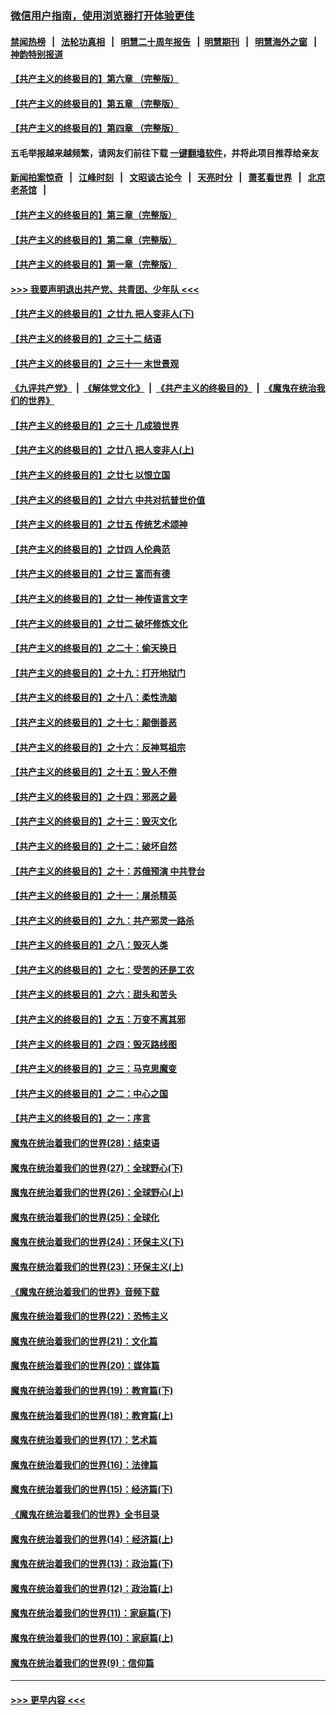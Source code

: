 ### [微信用户指南，使用浏览器打开体验更佳](https://github.com/gfw-breaker/banned-news1/blob/master/indexes/wechat-guide.md?t=0)
#### [禁闻热榜](热点新闻.md?t=0)  &nbsp;&nbsp;|&nbsp;&nbsp; [法轮功真相](https://github.com/gfw-breaker/truth/blob/master/README.md?t=0) &nbsp;&nbsp;|&nbsp;&nbsp; [明慧二十周年报告](https://github.com/gfw-breaker/mh-reports/blob/master/README.md?t=0) &nbsp;&nbsp;|&nbsp;&nbsp;[明慧期刊](https://github.com/gfw-breaker/mh-qikan) &nbsp;&nbsp;|&nbsp;&nbsp; [明慧海外之窗](https://github.com/gfw-breaker/mh-news/blob/master/README.md?t=0) &nbsp;&nbsp;|&nbsp;&nbsp; [神韵特别报道](https://github.com/gfw-breaker/mh-news/blob/master/shenyun.md?t=0)
#### [【共产主义的终极目的】第六章 （完整版）](../pages/nsc422/n11428913.md?t=02161733) 
#### [【共产主义的终极目的】第五章 （完整版）](../pages/nsc422/n11428912.md?t=02161733) 
#### [【共产主义的终极目的】第四章 （完整版）](../pages/nsc422/n11428907.md?t=02161733) 
#### 五毛举报越来越频繁，请网友们前往下载 [一键翻墙软件](https://github.com/gfw-breaker/ssr-accounts)，并将此项目推荐给亲友
#### [新闻拍案惊奇](https://github.com/gfw-breaker/banned-news1/blob/master/pages/link4.md) &nbsp;&nbsp;|&nbsp;&nbsp; [江峰时刻](https://github.com/gfw-breaker/banned-news1/blob/master/pages/link4.md) &nbsp;&nbsp;|&nbsp;&nbsp; [文昭谈古论今](https://github.com/gfw-breaker/banned-news1/blob/master/pages/link4.md) &nbsp;&nbsp;|&nbsp;&nbsp; [天亮时分](https://github.com/gfw-breaker/banned-news1/blob/master/pages/link4.md) &nbsp;&nbsp;|&nbsp;&nbsp; [萧茗看世界](https://github.com/gfw-breaker/banned-news1/blob/master/pages/link4.md) &nbsp;&nbsp;|&nbsp;&nbsp; [北京老茶馆](https://github.com/gfw-breaker/banned-news1/blob/master/pages/link4.md) &nbsp;&nbsp;|&nbsp;&nbsp; 
#### [【共产主义的终极目的】第三章（完整版）](../pages/nsc422/n11428848.md?t=02161733) 
#### [【共产主义的终极目的】第二章（完整版）](../pages/nsc422/n11428831.md?t=02161733) 
#### [【共产主义的终极目的】第一章（完整版）](../pages/nsc422/n11417651.md?t=02161733) 
#### [>>> 我要声明退出共产党、共青团、少年队 <<<](https://github.com/begood0513/goodnews/blob/master/quit/letter.md) 
#### [【共产主义的终极目的】之廿九 把人变非人(下)](../pages/nsc422/n11344140.md?t=02161733) 
#### [【共产主义的终极目的】之三十二 结语](../pages/nsc422/n11360535.md?t=02161733) 
#### [【共产主义的终极目的】之三十一 末世景观](../pages/nsc422/n11351129.md?t=02161733) 
#### [《九评共产党》](https://github.com/begood0513/9ping.md/blob/master/README.md) &nbsp;|&nbsp; [《解体党文化》](../../../../jtdwh.md/blob/master/README.md)  &nbsp;|&nbsp; [《共产主义的终极目的》](../../../../gczydzjmd.md/blob/master/README.md) &nbsp;|&nbsp; [《魔鬼在统治我们的世界》](../../../../mgztzwmdsj.md/blob/master/README.md) 
#### [【共产主义的终极目的】之三十 几成狼世界](../pages/nsc422/n11348280.md?t=02161733) 
#### [【共产主义的终极目的】之廿八 把人变非人(上)](../pages/nsc422/n11340492.md?t=02161733) 
#### [【共产主义的终极目的】之廿七 以恨立国](../pages/nsc422/n11336944.md?t=02161733) 
#### [【共产主义的终极目的】之廿六 中共对抗普世价值](../pages/nsc422/n11324785.md?t=02161733) 
#### [【共产主义的终极目的】之廿五 传统艺术颂神](../pages/nsc422/n11296396.md?t=02161733) 
#### [【共产主义的终极目的】之廿四 人伦典范](../pages/nsc422/n11296397.md?t=02161733) 
#### [【共产主义的终极目的】之廿三 富而有德](../pages/nsc422/n11283598.md?t=02161733) 
#### [【共产主义的终极目的】之廿一 神传语言文字](../pages/nsc422/n11263265.md?t=02161733) 
#### [【共产主义的终极目的】之廿二 破坏修炼文化](../pages/nsc422/n11245728.md?t=02161733) 
#### [【共产主义的终极目的】之二十：偷天换日](../pages/nsc422/n11238846.md?t=02161733) 
#### [【共产主义的终极目的】之十九：打开地狱门](../pages/nsc422/n11206376.md?t=02161733) 
#### [【共产主义的终极目的】之十八：柔性洗脑](../pages/nsc422/n11199994.md?t=02161733) 
#### [【共产主义的终极目的】之十七：颠倒善恶](../pages/nsc422/n11179782.md?t=02161733) 
#### [【共产主义的终极目的】之十六：反神骂祖宗](../pages/nsc422/n11166798.md?t=02161733) 
#### [【共产主义的终极目的】之十五：毁人不倦](../pages/nsc422/n11166792.md?t=02161733) 
#### [【共产主义的终极目的】之十四：邪恶之最](../pages/nsc422/n11150249.md?t=02161733) 
#### [【共产主义的终极目的】之十三：毁灭文化](../pages/nsc422/n11135227.md?t=02161733) 
#### [【共产主义的终极目的】之十二：破坏自然](../pages/nsc422/n11135214.md?t=02161733) 
#### [【共产主义的终极目的】之十：苏俄预演 中共登台](../pages/nsc422/n11118424.md?t=02161733) 
#### [【共产主义的终极目的】之十一：屠杀精英](../pages/nsc422/n11118442.md?t=02161733) 
#### [【共产主义的终极目的】之九：共产邪灵一路杀](../pages/nsc422/n11114139.md?t=02161733) 
#### [【共产主义的终极目的】之八：毁灭人类](../pages/nsc422/n11108503.md?t=02161733) 
#### [【共产主义的终极目的】之七：受苦的还是工农](../pages/nsc422/n11101809.md?t=02161733) 
#### [【共产主义的终极目的】之六：甜头和苦头](../pages/nsc422/n11096971.md?t=02161733) 
#### [【共产主义的终极目的】之五：万变不离其邪](../pages/nsc422/n11091285.md?t=02161733) 
#### [【共产主义的终极目的】之四：毁灭路线图](../pages/nsc422/n11086284.md?t=02161733) 
#### [【共产主义的终极目的】之三：马克思魔变](../pages/nsc422/n11061941.md?t=02161733) 
#### [【共产主义的终极目的】之二：中心之国](../pages/nsc422/n11047728.md?t=02161733) 
#### [【共产主义的终极目的】之一：序言](../pages/nsc422/n11086077.md?t=02161733) 
#### [魔鬼在统治着我们的世界(28)：结束语](../pages/nsc422/n10936246.md?t=02161733) 
#### [魔鬼在统治着我们的世界(27)：全球野心(下)](../pages/nsc422/n10928319.md?t=02161733) 
#### [魔鬼在统治着我们的世界(26)：全球野心(上)](../pages/nsc422/n10900318.md?t=02161733) 
#### [魔鬼在统治着我们的世界(25)：全球化](../pages/nsc422/n10788205.md?t=02161733) 
#### [魔鬼在统治着我们的世界(24)：环保主义(下)](../pages/nsc422/n10695307.md?t=02161733) 
#### [魔鬼在统治着我们的世界(23)：环保主义(上)](../pages/nsc422/n10688613.md?t=02161733) 
#### [《魔鬼在统治着我们的世界》音频下载](../pages/nsc422/n10635553.md?t=02161733) 
#### [魔鬼在统治着我们的世界(22)：恐怖主义](../pages/nsc422/n10614727.md?t=02161733) 
#### [魔鬼在统治着我们的世界(21)：文化篇](../pages/nsc422/n10597706.md?t=02161733) 
#### [魔鬼在统治着我们的世界(20)：媒体篇](../pages/nsc422/n10586579.md?t=02161733) 
#### [魔鬼在统治着我们的世界(19)：教育篇(下)](../pages/nsc422/n10564808.md?t=02161733) 
#### [魔鬼在统治着我们的世界(18)：教育篇(上)](../pages/nsc422/n10526970.md?t=02161733) 
#### [魔鬼在统治着我们的世界(17)：艺术篇](../pages/nsc422/n10499093.md?t=02161733) 
#### [魔鬼在统治着我们的世界(16)：法律篇](../pages/nsc422/n10485969.md?t=02161733) 
#### [魔鬼在统治着我们的世界(15)：经济篇(下)](../pages/nsc422/n10469975.md?t=02161733) 
#### [《魔鬼在统治着我们的世界》全书目录](../pages/nsc422/n10464261.md?t=02161733) 
#### [魔鬼在统治着我们的世界(14)：经济篇(上)](../pages/nsc422/n10457370.md?t=02161733) 
#### [魔鬼在统治着我们的世界(13)：政治篇(下)](../pages/nsc422/n10448270.md?t=02161733) 
#### [魔鬼在统治着我们的世界(12)：政治篇(上)](../pages/nsc422/n10444576.md?t=02161733) 
#### [魔鬼在统治着我们的世界(11)：家庭篇(下)](../pages/nsc422/n10440961.md?t=02161733) 
#### [魔鬼在统治着我们的世界(10)：家庭篇(上)](../pages/nsc422/n10435448.md?t=02161733) 
#### [魔鬼在统治着我们的世界(9)：信仰篇](../pages/nsc422/n10432159.md?t=02161733) 

----
#### [ >>> 更早内容 <<< ](../indexes/nsc422-earlier.md)
